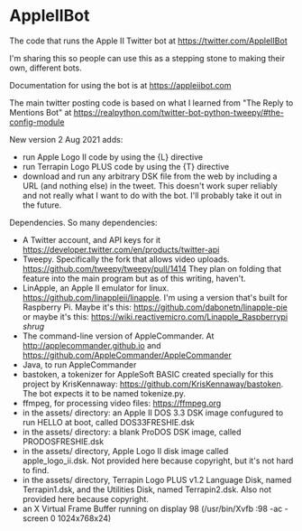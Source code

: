 # AppleIIBot
 The code that runs the Apple II Twitter bot at https://twitter.com/AppleIIBot

I'm sharing this so people can use this as a stepping stone to making their own, different bots.

Documentation for using the bot is at https://appleiibot.com

The main twitter posting code is based on what I learned from "The Reply to Mentions Bot" at https://realpython.com/twitter-bot-python-tweepy/#the-config-module

New version 2 Aug 2021 adds:
- run Apple Logo II code by using the {L} directive
- run Terrapin Logo PLUS code by using the {T} directive
- download and run any arbitrary DSK file from the web by including a URL (and nothing else) in the tweet. This doesn't work super reliably and not really what I want to do with the bot. I'll probably take it out in the future.

Dependencies. So many dependencies:
- A Twitter account, and API keys for it https://developer.twitter.com/en/products/twitter-api
- Tweepy. Specifically the fork that allows video uploads. https://github.com/tweepy/tweepy/pull/1414 They plan on folding that feature into the main program but as of this writing, haven't.
- LinApple, an Apple II emulator for linux. https://github.com/linappleii/linapple. I'm using a version that's built for Raspberry Pi. Maybe it's this: https://github.com/dabonetn/linapple-pie or maybe it's this: https://wiki.reactivemicro.com/Linapple_Raspberrypi *shrug*
- The command-line version of AppleCommander. At http://applecommander.github.io and https://github.com/AppleCommander/AppleCommander
- Java, to run AppleCommander
- bastoken, a tokenizer for AppleSoft BASIC created specially for this project by KrisKennaway: https://github.com/KrisKennaway/bastoken. The bot expects it to be named tokenize.py.
- ffmpeg, for processing video files: https://ffmpeg.org
- in the assets/ directory: an Apple II DOS 3.3 DSK image confugured to run HELLO at boot, called DOS33FRESHIE.dsk
- in the assets/ directory: a blank ProDOS DSK image, called PRODOSFRESHIE.dsk
- in the assets/ directory, Apple Logo II disk image called apple_logo_ii.dsk. Not provided here because copyright, but it's not hard to find.
- in the assets/ directory, Terrapin Logo PLUS v1.2 Language Disk, named Terrapin1.dsk, and the Utilities Disk, named Terrapin2.dsk. Also not provided here because copyright.
- an X Virtual Frame Buffer running on display 98 (/usr/bin/Xvfb :98 -ac -screen 0 1024x768x24)
